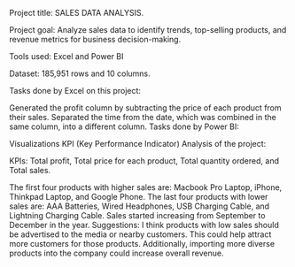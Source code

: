 Project title: SALES DATA ANALYSIS.

Project goal: Analyze sales data to identify trends, top-selling products, and revenue metrics for business decision-making.

Tools used: Excel and Power BI

Dataset: 185,951 rows and 10 columns.

Tasks done by Excel on this project:

Generated the profit column by subtracting the price of each product from their sales.
Separated the time from the date, which was combined in the same column, into a different column.
Tasks done by Power BI:

Visualizations
KPI (Key Performance Indicator)
Analysis of the project:

KPIs: Total profit, Total price for each product, Total quantity ordered, and Total sales.

The first four products with higher sales are: Macbook Pro Laptop, iPhone, Thinkpad Laptop, and Google Phone.
The last four products with lower sales are: AAA Batteries, Wired Headphones, USB Charging Cable, and Lightning Charging Cable.
Sales started increasing from September to December in the year.
Suggestions:
I think products with low sales should be advertised to the media or nearby customers. This could help attract more customers for those products. Additionally, importing more diverse products into the company could increase overall revenue.

